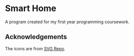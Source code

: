 # Smart Home

A program created for my first year programming coursework.

## Acknowledgements

The icons are from [SVG Repo](https://www.svgrepo.com/).
